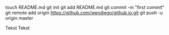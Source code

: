 
touch README.md
git init
git add README.md
git commit -m "first commit"
git remote add origin https://github.com/wendiego/github.io.git
git push -u origin master

Tekst Tekst 
